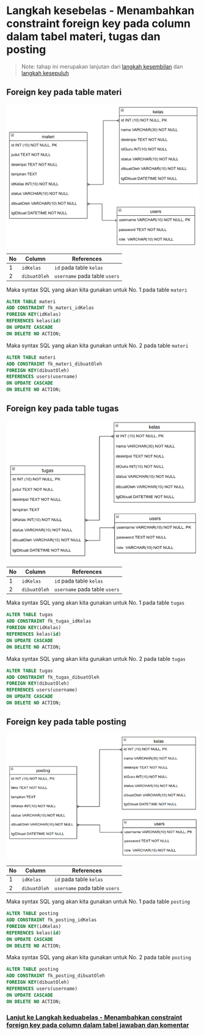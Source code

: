 # Langkah kesebelas - Menambahkan constraint foreign key pada column dalam tabel materi, tugas dan posting

> Note: tahap ini merupakan lanjutan dari [langkah kesembilan](/steps/langkah9.md) dan [langkah kesepuluh](/steps/langkah10.md)

## Foreign key pada table materi

![Relasi antar table materi, kelas dan users](/images/image15.png)

|No|Column|References|
|-|-|-|
|1|`idKelas`|`id` pada table `kelas`|
|2|`dibuatOleh`|`username` pada table `users`|

Maka syntax SQL yang akan kita gunakan untuk No. 1 pada table `materi`
```sql
ALTER TABLE materi
ADD CONSTRAINT fk_materi_idKelas
FOREIGN KEY(idKelas)
REFERENCES kelas(id)
ON UPDATE CASCADE
ON DELETE NO ACTION;
```
Maka syntax SQL yang akan kita gunakan untuk No. 2 pada table `materi`
```sql
ALTER TABLE materi
ADD CONSTRAINT fk_materi_dibuatOleh
FOREIGN KEY(dibuatOleh)
REFERENCES users(username)
ON UPDATE CASCADE
ON DELETE NO ACTION;
```

## Foreign key pada table tugas

![Relasi antar table tugas, kelas dan users](/images/image16.png)

|No|Column|References|
|-|-|-|
|1|`idKelas`|`id` pada table `kelas`|
|2|`dibuatOleh`|`username` pada table `users`|

Maka syntax SQL yang akan kita gunakan untuk No. 1 pada table `tugas`
```sql
ALTER TABLE tugas
ADD CONSTRAINT fk_tugas_idKelas
FOREIGN KEY(idKelas)
REFERENCES kelas(id)
ON UPDATE CASCADE
ON DELETE NO ACTION;
```
Maka syntax SQL yang akan kita gunakan untuk No. 2 pada table `tugas`
```sql
ALTER TABLE tugas
ADD CONSTRAINT fk_tugas_dibuatOleh
FOREIGN KEY(dibuatOleh)
REFERENCES users(username)
ON UPDATE CASCADE
ON DELETE NO ACTION;
```

## Foreign key pada table posting

![Relasi antar table posting, kelas dan users](/images/image17.png)

|No|Column|References|
|-|-|-|
|1|`idKelas`|`id` pada table `kelas`|
|2|`dibuatOleh`|`username` pada table `users`|

Maka syntax SQL yang akan kita gunakan untuk No. 1 pada table `posting`
```sql
ALTER TABLE posting
ADD CONSTRAINT fk_posting_idKelas
FOREIGN KEY(idKelas)
REFERENCES kelas(id)
ON UPDATE CASCADE
ON DELETE NO ACTION;
```
Maka syntax SQL yang akan kita gunakan untuk No. 2 pada table `posting`
```sql
ALTER TABLE posting
ADD CONSTRAINT fk_posting_dibuatOleh
FOREIGN KEY(dibuatOleh)
REFERENCES users(username)
ON UPDATE CASCADE
ON DELETE NO ACTION;
```

### [Lanjut ke Langkah keduabelas - Menambahkan constraint foreign key pada column dalam tabel jawaban dan komentar](/steps/langkah12.md)